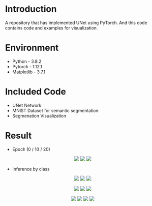 # Introduction
A repository that has implemented UNet using PyTorch. And this code contains code and examples for visualization.

# Environment
 - Python - 3.8.2
 - Pytorch - 1.12.1
 - Matplotlib - 3.7.1

# Included Code
 - UNet Network
 - MNIST Dataset for semantic segmentation
 - Segmenation Visualization

# Result
 - Epoch (0 / 10 / 20)

<p width="100%" align="center">
    <img src="https://github.com/jinida/jinida.github.io/assets/68053155/b912ff4d-56b2-42b6-90df-3eca607f849d">
    <img src="https://github.com/jinida/jinida.github.io/assets/68053155/ced6d80c-6944-4a1a-b508-0c8bbc92d7f7">
    <img src="https://github.com/jinida/Unet-Pytorch-Mnist/assets/68053155/05f5ac3a-8b62-47c1-9d8a-28e49aa93839">
</p>

 - Inference by class
<p width="100%" align="center">
    <img src="https://github.com/jinida/Unet-Pytorch-Mnist/assets/68053155/c11d2e0d-ab73-4fdb-9025-a5b197a8a272">
    <img src="https://github.com/jinida/Unet-Pytorch-Mnist/assets/68053155/3e2ff4eb-3d9f-43c4-8e93-3bf01bba6e00">
    <img src="https://github.com/jinida/Unet-Pytorch-Mnist/assets/68053155/6480b8b7-6fdc-4f78-9fab-5d15f6c552d1">
</p>

<p width="100%" align="center">
    <img src="https://github.com/jinida/Unet-Pytorch-Mnist/assets/68053155/51f0ee78-b6a2-476d-b487-b4651fd3f3c5">
    <img src="https://github.com/jinida/Unet-Pytorch-Mnist/assets/68053155/1318eae8-96c9-4c9d-b44b-50c59e8253d6">
    <img src="https://github.com/jinida/Unet-Pytorch-Mnist/assets/68053155/2b5a188f-d566-4c45-9078-b89ea390650c">
</p>

<p width="100%" align="center">
    <img src="https://github.com/jinida/Unet-Pytorch-Mnist/assets/68053155/a1600ab3-4e5d-46d0-9f10-25dc8cd0d6bf">
    <img src="https://github.com/jinida/Unet-Pytorch-Mnist/assets/68053155/97650420-1deb-4d2a-b0b3-38700f422514">
    <img src="https://github.com/jinida/Unet-Pytorch-Mnist/assets/68053155/8d515194-ebc4-4f9b-aae9-aab8dcfe2af7">
    <img src="https://github.com/jinida/Unet-Pytorch-Mnist/assets/68053155/27680caf-049c-4dba-88b6-affa72f6e99c">
</p>
